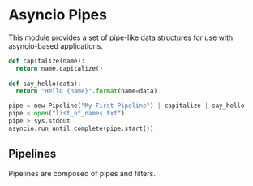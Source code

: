 # Asyncio Pipes

This module provides a set of pipe-like data structures for use with asyncio-based applications.

```python
def capitalize(name):
  return name.capitalize()
  
def say_hello(data):
  return "Hello {name}".format(name=data)

pipe = new Pipeline("My First Pipeline") | capitalize | say_hello
pipe < open("list_of_names.txt")
pipe > sys.stdout
asyncio.run_until_complete(pipe.start())
```

## Pipelines
Pipelines are composed of pipes and filters.

